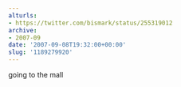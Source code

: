 ```yaml
---
alturls:
- https://twitter.com/bismark/status/255319012
archive:
- 2007-09
date: '2007-09-08T19:32:00+00:00'
slug: '1189279920'
---
```


going to the mall

